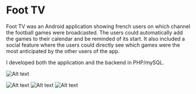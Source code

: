 # Foot TV
Foot TV was an Android application showing french users on which channel the football games were broadcasted. The users could automatically add the games to their calendar and be reminded of its start. It also included a social feature where the users could directly see which games were the most anticipated by the other users of the app.

I developed both the application and the backend in PHP/mySQL.



![Alt text](http://theboredengineers.com/WordPress3/wp-content/uploads/2015/08/screenshot-gamedialog.png "Foot TV")

![Alt text](http://theboredengineers.com/WordPress3/wp-content/uploads/2015/08/screenshot-search-576x1024.png "Foot TV")
![Alt text](http://theboredengineers.com/WordPress3/wp-content/uploads/2015/08/screenshot-oneday-576x1024.png "Foot TV")
![Alt text](http://theboredengineers.com/WordPress3/wp-content/uploads/2015/08/screenshot-next-576x1024.png "Foot TV")
